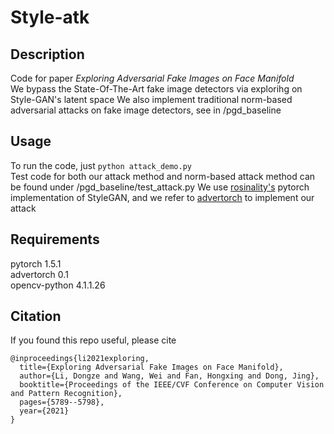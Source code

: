# Style-atk

## Description 
Code for paper *Exploring Adversarial Fake Images on Face Manifold*  
We bypass the State-Of-The-Art fake image detectors via explorihg on Style-GAN's latent space 
We also implement traditional norm-based adversarial attacks on fake image detectors, see in /pgd_baseline  

## Usage
To run the code, just `python attack_demo.py`  
Test code for both our attack method and norm-based attack method can be found under /pgd_baseline/test_attack.py 
We use [rosinality's](https://github.com/rosinality/style-based-gan-pytorch) pytorch implementation of StyleGAN, and we refer to [advertorch](https://advertorch.readthedocs.io/en/latest/user/installation.html#latest-version-v0-1) to implement our attack

## Requirements
pytorch 1.5.1  
advertorch 0.1  
opencv-python 4.1.1.26

## Citation
If you found this repo useful, please cite
```
@inproceedings{li2021exploring,
  title={Exploring Adversarial Fake Images on Face Manifold},
  author={Li, Dongze and Wang, Wei and Fan, Hongxing and Dong, Jing},
  booktitle={Proceedings of the IEEE/CVF Conference on Computer Vision and Pattern Recognition},
  pages={5789--5798},
  year={2021}
}
```
